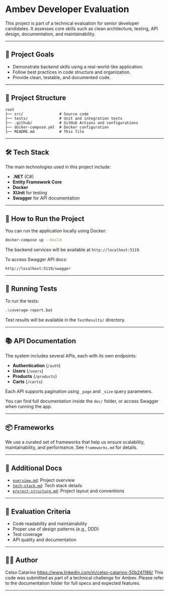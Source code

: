
# Ambev Developer Evaluation

This project is part of a technical evaluation for senior developer candidates. It assesses core skills such as clean architecture, testing, API design, documentation, and maintainability.

---

## 📌 Project Goals

- Demonstrate backend skills using a real-world-like application.
- Follow best practices in code structure and organization.
- Provide clean, testable, and documented code.

---

## 📂 Project Structure

```
root
├── src/                # Source code
├── tests/              # Unit and integration tests
├── .github/            # GitHub Actions and configurations
├── docker-compose.yml  # Docker configuration
├── README.md           # This file
```

---

## 🛠️ Tech Stack

The main technologies used in this project include:

- **.NET** (C#)
- **Entity Framework Core**
- **Docker**
- **XUnit** for testing
- **Swagger** for API documentation

---

## 🚀 How to Run the Project

You can run the application locally using Docker:

```bash
docker-compose up --build
```

The backend services will be available at `http://localhost:5119`.

To access Swagger API docs:

```
http://localhost:5119/swagger
```

---

## 🧪 Running Tests

To run the tests:

```bash
.\coverage-report.bat
```

Test results will be available in the `TestResults/` directory.

---

## 📚 API Documentation

The system includes several APIs, each with its own endpoints:

- **Authentication** (`/auth`)
- **Users** (`/users`)
- **Products** (`/products`)
- **Carts** (`/carts`)

Each API supports pagination using `_page` and `_size` query parameters.

You can find full documentation inside the `doc/` folder, or access Swagger when running the app.

---

## 📦 Frameworks

We use a curated set of frameworks that help us ensure scalability, maintainability, and performance. See `frameworks.md` for details.

---

## 📁 Additional Docs

- [`overview.md`](./.doc/overview.md): Project overview
- [`tech-stack.md`](./.doc/tech-stack.md): Tech stack details
- [`project-structure.md`](./.doc/project-structure.md): Project layout and conventions

---

## 📌 Evaluation Criteria

- Code readability and maintainability
- Proper use of design patterns (e.g., DDD)
- Test coverage
- API quality and documentation

---

## 🧑‍💻 Author
Celso Catarino
https://www.linkedin.com/in/celso-catarino-50b241186/
This code was submitted as part of a technical challenge for Ambev. Please refer to the documentation folder for full specs and expected features.

---
